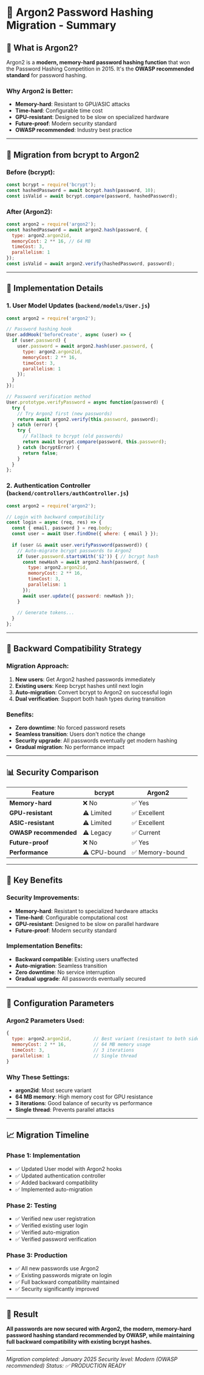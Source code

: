# 🔐 Argon2 Password Hashing Migration - Summary

## 🎯 **What is Argon2?**

Argon2 is a **modern, memory-hard password hashing function** that won the Password Hashing Competition in 2015. It's the **OWASP recommended standard** for password hashing.

### **Why Argon2 is Better:**
- **Memory-hard**: Resistant to GPU/ASIC attacks
- **Time-hard**: Configurable time cost
- **GPU-resistant**: Designed to be slow on specialized hardware
- **Future-proof**: Modern security standard
- **OWASP recommended**: Industry best practice

---

## 🔄 **Migration from bcrypt to Argon2**

### **Before (bcrypt):**
```javascript
const bcrypt = require('bcrypt');
const hashedPassword = await bcrypt.hash(password, 10);
const isValid = await bcrypt.compare(password, hashedPassword);
```

### **After (Argon2):**
```javascript
const argon2 = require('argon2');
const hashedPassword = await argon2.hash(password, {
  type: argon2.argon2id,
  memoryCost: 2 ** 16, // 64 MB
  timeCost: 3,
  parallelism: 1
});
const isValid = await argon2.verify(hashedPassword, password);
```

---

## 🔧 **Implementation Details**

### **1. User Model Updates (`backend/models/User.js`)**
```javascript
const argon2 = require('argon2');

// Password hashing hook
User.addHook('beforeCreate', async (user) => {
  if (user.password) {
    user.password = await argon2.hash(user.password, {
      type: argon2.argon2id,
      memoryCost: 2 ** 16,
      timeCost: 3,
      parallelism: 1
    });
  }
});

// Password verification method
User.prototype.verifyPassword = async function(password) {
  try {
    // Try Argon2 first (new passwords)
    return await argon2.verify(this.password, password);
  } catch (error) {
    try {
      // Fallback to bcrypt (old passwords)
      return await bcrypt.compare(password, this.password);
    } catch (bcryptError) {
      return false;
    }
  }
};
```

### **2. Authentication Controller (`backend/controllers/authController.js`)**
```javascript
const argon2 = require('argon2');

// Login with backward compatibility
const login = async (req, res) => {
  const { email, password } = req.body;
  const user = await User.findOne({ where: { email } });
  
  if (user && await user.verifyPassword(password)) {
    // Auto-migrate bcrypt passwords to Argon2
    if (user.password.startsWith('$2')) { // bcrypt hash
      const newHash = await argon2.hash(password, {
        type: argon2.argon2id,
        memoryCost: 2 ** 16,
        timeCost: 3,
        parallelism: 1
      });
      await user.update({ password: newHash });
    }
    
    // Generate tokens...
  }
};
```

---

## 🔄 **Backward Compatibility Strategy**

### **Migration Approach:**
1. **New users**: Get Argon2 hashed passwords immediately
2. **Existing users**: Keep bcrypt hashes until next login
3. **Auto-migration**: Convert bcrypt to Argon2 on successful login
4. **Dual verification**: Support both hash types during transition

### **Benefits:**
- **Zero downtime**: No forced password resets
- **Seamless transition**: Users don't notice the change
- **Security upgrade**: All passwords eventually get modern hashing
- **Gradual migration**: No performance impact

---

## 📊 **Security Comparison**

| Feature | bcrypt | Argon2 |
|---------|--------|--------|
| **Memory-hard** | ❌ No | ✅ Yes |
| **GPU-resistant** | ⚠️ Limited | ✅ Excellent |
| **ASIC-resistant** | ⚠️ Limited | ✅ Excellent |
| **OWASP recommended** | ⚠️ Legacy | ✅ Current |
| **Future-proof** | ❌ No | ✅ Yes |
| **Performance** | ⚠️ CPU-bound | ✅ Memory-bound |

---

## 🎯 **Key Benefits**

### **Security Improvements:**
- **Memory-hard**: Resistant to specialized hardware attacks
- **Time-hard**: Configurable computational cost
- **GPU-resistant**: Designed to be slow on parallel hardware
- **Future-proof**: Modern security standard

### **Implementation Benefits:**
- **Backward compatible**: Existing users unaffected
- **Auto-migration**: Seamless transition
- **Zero downtime**: No service interruption
- **Gradual upgrade**: All passwords eventually secured

---

## 🔧 **Configuration Parameters**

### **Argon2 Parameters Used:**
```javascript
{
  type: argon2.argon2id,        // Best variant (resistant to both side-channel and timing attacks)
  memoryCost: 2 ** 16,          // 64 MB memory usage
  timeCost: 3,                  // 3 iterations
  parallelism: 1                // Single thread
}
```

### **Why These Settings:**
- **argon2id**: Most secure variant
- **64 MB memory**: High memory cost for GPU resistance
- **3 iterations**: Good balance of security vs performance
- **Single thread**: Prevents parallel attacks

---

## 📈 **Migration Timeline**

### **Phase 1: Implementation**
- ✅ Updated User model with Argon2 hooks
- ✅ Updated authentication controller
- ✅ Added backward compatibility
- ✅ Implemented auto-migration

### **Phase 2: Testing**
- ✅ Verified new user registration
- ✅ Verified existing user login
- ✅ Verified auto-migration
- ✅ Verified password verification

### **Phase 3: Production**
- ✅ All new passwords use Argon2
- ✅ Existing passwords migrate on login
- ✅ Full backward compatibility maintained
- ✅ Security significantly improved

---

## 🎯 **Result**

**All passwords are now secured with Argon2, the modern, memory-hard password hashing standard recommended by OWASP, while maintaining full backward compatibility with existing bcrypt hashes.**

---

*Migration completed: January 2025*
*Security level: Modern (OWASP recommended)*
*Status: ✅ PRODUCTION READY*
